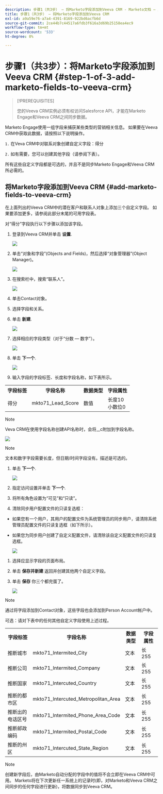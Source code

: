 ```yaml
---
description: 步骤1（共3步） — 将Marketo字段添加到Veeva CRM - Marketo文档 — 产品文档
title: 步骤1（共3步） — 将Marketo字段添加到Veeva CRM
exl-id: a9a59e76-a7a4-4391-8169-922bd6acfb6d
source-git-commit: 2ce44b7c44517a6fdb3f616a3d69b25158ea4ec9
workflow-type: tm+mt
source-wordcount: '533'
ht-degree: 0%

---
```


# 步骤1（共3步）：将Marketo字段添加到Veeva CRM {#step-1-of-3-add-marketo-fields-to-veeva-crm}

>[!PREREQUISITES]
>
>您的Veeva CRM实例必须有权访问Salesforce API，才能在Marketo Engage和Veeva CRM之间同步数据。

Marketo Engage使用一组字段来捕获某些类型的营销相关信息。 如果要在Veeva CRM中获取此数据，请按照以下说明操作。

`1.` 在Veva CRM中对联系对象创建自定义字段：得分

`2.` 如有需要，您可以创建其他字段（请参阅下表）。

所有这些自定义字段都是可选的，并且不是同步Marketo Engage和Veeva CRM所必需的。

## 将Marketo字段添加到Veeva CRM {#add-marketo-fields-to-veeva-crm}

在上面列出的Veeva CRM中的潜在客户和联系人对象上添加三个自定义字段。 如果要添加更多，请参阅此部分末尾的可用字段表。

对“得分”字段执行以下步骤以添加该字段。

1. 登录到Veeva CRM并单击 **设置**.

   ![](assets/step-1-of-3-add-marketo-fields-1.png)

1. 单击“对象和字段”(Objects and Fields)，然后选择“对象管理器”(Object Manager)。

   ![](assets/step-1-of-3-add-marketo-fields-2.png)

1. 在搜索栏中，搜索“联系人”。

   ![](assets/step-1-of-3-add-marketo-fields-3.png)

1. 单击Contact对象。

1. 选择字段和关系。

1. 单击 **新建**.

   ![](assets/step-1-of-3-add-marketo-fields-4.png)

1. 选择相应的字段类型（对于“分数 — 数字”）。

   ![](assets/step-1-of-3-add-marketo-fields-5.png)

1. 单击 **下一个**.

   ![](assets/step-1-of-3-add-marketo-fields-6.png)

1. 输入字段的字段标签、长度和字段名称，如下表所示。

<table>
 <tbody>
  <tr>
   <th>字段标签
   <th>字段名称
   <th>数据类型
   <th>字段属性
  </tr>
  <tr>
   <td>得分</td>
   <td>mkto71_Lead_Score</td>
   <td>数值</td>
   <td>长度10<br/>
小数位0</td>
  </tr>
 </tbody>
</table>

>[!NOTE]
>
>Veva CRM在使用字段名称创建API名称时，会将__c附加到字段名称。

![](assets/step-1-of-3-add-marketo-fields-7.png)

>[!NOTE]
>
>文本和数字字段需要长度，但日期/时间字段没有。描述是可选的。

1. 单击 **下一个**.

   ![](assets/step-1-of-3-add-marketo-fields-8.png)

1. 指定访问设置并单击 **下一个**.

1. 将所有角色设置为“可见”和“只读”。

1. 清除同步用户配置文件的只读复选框：

* 如果您有一个用户，其用户的配置文件为系统管理员的同步用户，请清除系统管理员配置文件的只读复选框（如下所示）。
* 如果您为同步用户创建了自定义配置文件，请清除该自定义配置文件的只读复选框。

   ![](assets/step-1-of-3-add-marketo-fields-9.png)

1. 选择应显示字段的页面布局。

1. 单击 **保存并新建** 返回并创建其他两个自定义字段。

1. 单击 **保存** 你三个都完蛋了。

   ![](assets/step-1-of-3-add-marketo-fields-10.png)

>[!NOTE]
>
>通过将字段添加到Contact对象，这些字段也会添加到Person Account帐户中。

可选：请对下表中的任何其他自定义字段使用上述过程。

<table>
 <tbody>
  <tr>
   <th>字段标签
   <th>字段名称
   <th>数据类型
   <th>字段属性
  </tr>
  <tr>
   <td>推断城市</td>
   <td>mkto71_Intermited_City</td>
   <td>文本</td>
   <td>长255</td>
  </tr>
  <tr>
   <td>推断公司</td>
   <td>mkto71_Intermited_Company</td>
   <td>文本</td>
   <td>长255</td>
  </tr>
  <tr>
   <td>推断国家</td>
   <td>mkto71_Intercuted_Country</td>
   <td>文本</td>
   <td>长255</td>
  </tr>
  <tr>
   <td>推断的都市区</td>
   <td>mkto71_Intercuted_Metropolitan_Area</td>
   <td>文本</td>
   <td>长255</td>
  </tr>
  <tr>
   <td>推断出的电话区号</td>
   <td>mkto71_Intermited_Phone_Area_Code</td>
   <td>文本</td>
   <td>长255</td>
  </tr>
  <tr>
   <td>推断邮政编码</td>
   <td>mkto71_Intermited_Postal_Code</td>
   <td>文本</td>
   <td>长255</td>
  </tr>
  <tr>
   <td>推断的州区</td>
   <td>mkto71_Intercuted_State_Region</td>
   <td>文本</td>
   <td>长255</td>
  </tr>
 </tbody>
</table>

>[!NOTE]
>
>创建新字段后，由Marketo自动分配的字段中的值将不会立即在Veeva CRM中可用。 Marketo将在下次更新任一系统上的记录时(即，对Marketo和Veeva CRM之间同步的任何字段进行更新)，将数据同步到Veeva CRM。
